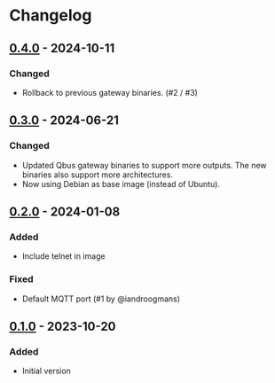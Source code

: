 # Changelog

## [0.4.0] - 2024-10-11

### Changed

- Rollback to previous gateway binaries. (#2 / #3)


## [0.3.0] - 2024-06-21

### Changed

- Updated Qbus gateway binaries to support more outputs. The new binaries also support more architectures.
- Now using Debian as base image (instead of Ubuntu).


## [0.2.0] - 2024-01-08

### Added

- Include telnet in image

### Fixed

- Default MQTT port (#1 by @iandroogmans)


## [0.1.0] - 2023-10-20

### Added

- Initial version



[Unreleased]: https://github.com/thomasddn/qbusmqtt/compare/v0.4.0...HEAD
[0.4.0]: https://github.com/thomasddn/qbusmqtt/compare/v0.3.0...v0.4.0
[0.3.0]: https://github.com/thomasddn/qbusmqtt/compare/v0.2.0...v0.3.0
[0.2.0]: https://github.com/thomasddn/qbusmqtt/compare/v0.1.0...v0.2.0
[0.1.0]: https://github.com/thomasddn/qbusmqtt/releases/tag/v0.1.0
